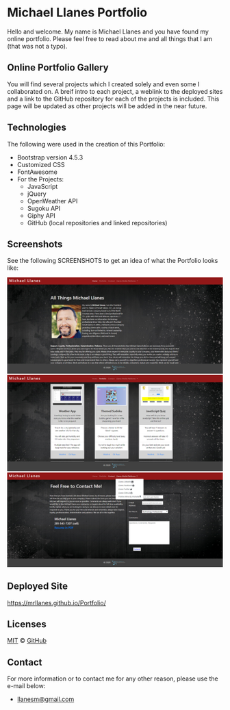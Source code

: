 # Michael Llanes Portfolio

Hello and welcome. My name is Michael Llanes and you have found my online portfolio. Please feel free to read about me and all things that I am (that was not a typo).

## Online Portfolio Gallery

You will find several projects which I created solely and even some I collaborated on. A breif intro to each project, a weblink to the deployed sites and a link to the GitHub repository for each of the projects is included. This page will be updated as other projects will be added in the near future.

## Technologies

The following were used in the creation of this Portfolio:

- Bootstrap version 4.5.3
- Customized CSS
- FontAwesome
- For the Projects:
  - JavaScript
  - jQuery
  - OpenWeather API
  - Sugoku API
  - Giphy API
  - GitHub (local repositories and linked repositories)

## Screenshots

See the following SCREENSHOTS to get an idea of what the Portfolio looks like:

![Portfolio About](./assets/readme-images/readme-image-1.PNG)
![Portfolio Gallary](./assets/readme-images/readme-image-2.PNG)
![Portfolio Contact](./assets/readme-images/readme-image-3.PNG)

## Deployed Site

https://mrllanes.github.io/Portfolio/

## Licenses

[MIT](./LICENSE) &copy; [GitHub](https://github.com/)

## Contact

For more information or to contact me for any other reason, please use the e-mail below:

- llanesm@gmail.com
